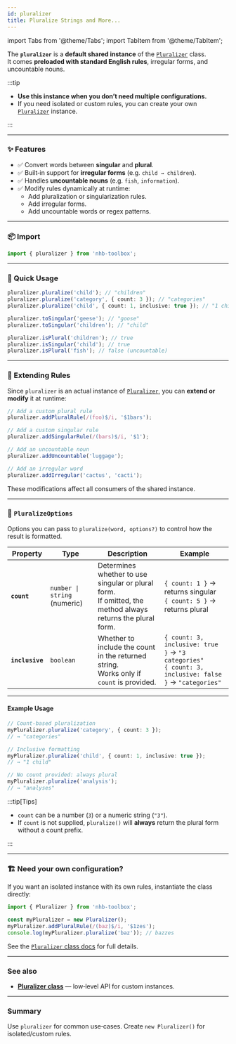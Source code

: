 ```yaml
---
id: pluralizer
title: Pluralize Strings and More...
---
```


import Tabs from '@theme/Tabs';
import TabItem from '@theme/TabItem';

<!-- markdownlint-disable-file MD024 -->

The **`pluralizer`** is a **default shared instance** of the [`Pluralizer`](/docs/classes/Pluralizer) class.  
It comes **preloaded with standard English rules**, irregular forms, and uncountable nouns.

:::tip

- **Use this instance when you don’t need multiple configurations.**  
- If you need isolated or custom rules, you can create your own [`Pluralizer`](#-need-your-own-configuration) instance.

:::

---

### ✨ Features

- ✅ Convert words between **singular** and **plural**.
- ✅ Built‑in support for **irregular forms** (e.g. `child → children`).
- ✅ Handles **uncountable nouns** (e.g. `fish`, `information`).
- ✅ Modify rules dynamically at runtime:
  - Add pluralization or singularization rules.
  - Add irregular forms.
  - Add uncountable words or regex patterns.

---

### 📦 Import

```ts
import { pluralizer } from 'nhb-toolbox';
```

---

### 🚀 Quick Usage

<Tabs>
<TabItem value="plural" label="Pluralize">

```ts
pluralizer.pluralize('child'); // "children"
pluralizer.pluralize('category', { count: 3 }); // "categories"
pluralizer.pluralize('child', { count: 1, inclusive: true }); // "1 child"
```

</TabItem>
<TabItem value="singular" label="Singularize">

```ts
pluralizer.toSingular('geese'); // "goose"
pluralizer.toSingular('children'); // "child"
```

</TabItem>
<TabItem value="checks" label="Check">

```ts
pluralizer.isPlural('children'); // true
pluralizer.isSingular('child'); // true
pluralizer.isPlural('fish'); // false (uncountable)
```

</TabItem>
</Tabs>

---

### 🔧 Extending Rules

Since `pluralizer` is an actual instance of [`Pluralizer`](/docs/classes/Pluralizer),
you can **extend or modify** it at runtime:

```ts
// Add a custom plural rule
pluralizer.addPluralRule(/(foo)$/i, '$1bars');

// Add a custom singular rule
pluralizer.addSingularRule(/(bars)$/i, '$1');

// Add an uncountable noun
pluralizer.addUncountable('luggage');

// Add an irregular word
pluralizer.addIrregular('cactus', 'cacti');
```

These modifications affect all consumers of the shared instance.

---

### 🔧 `PluralizeOptions`

Options you can pass to `pluralize(word, options?)` to control how the result is formatted.

| Property        | Type | Description | Example |
| --------------- | ----- | --------- | -------------- |
| **`count`**     | `number \| string` (numeric) | Determines whether to use singular or plural form. <br/>If omitted, the method always returns the plural form. | `{ count: 1 }` → returns singular <br/>`{ count: 5 }` → returns plural                                    |
| **`inclusive`** | `boolean`                    | Whether to include the count in the returned string. <br/>Works only if `count` is provided.                   | `{ count: 3, inclusive: true }` → `"3 categories"` <br/>`{ count: 3, inclusive: false }` → `"categories"` |

---

#### Example Usage

```ts
// Count-based pluralization
myPluralizer.pluralize('category', { count: 3 });
// → "categories"

// Inclusive formatting
myPluralizer.pluralize('child', { count: 1, inclusive: true });
// → "1 child"

// No count provided: always plural
myPluralizer.pluralize('analysis');
// → "analyses"
```

:::tip[Tips]

- `count` can be a number (`3`) or a numeric string (`"3"`).
- If `count` is not supplied, `pluralize()` will **always** return the plural form without a count prefix.

:::

---

### 🏗 Need your own configuration?

If you want an isolated instance with its own rules, instantiate the class directly:

```ts
import { Pluralizer } from 'nhb-toolbox';

const myPluralizer = new Pluralizer();
myPluralizer.addPluralRule(/(baz)$/i, '$1zes');
console.log(myPluralizer.pluralize('baz')); // bazzes
```

See the [`Pluralizer` class docs](/docs/classes/Pluralizer) for full details.

---

### See also

- [**Pluralizer class**](/docs/classes/Pluralizer) — low‑level API for custom instances.

---

### Summary

Use `pluralizer` for common use‑cases.
Create `new Pluralizer()` for isolated/custom rules.
